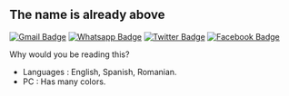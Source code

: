## The name is already above

[![Gmail Badge](https://img.shields.io/badge/-Gmail-c14438?style=flat-square&logo=Gmail&logoColor=white&link=https://i.redd.it/gl4hh7ft4gx71.jpg)](https://i.redd.it/gl4hh7ft4gx71.jpg)
[![Whatsapp Badge](https://img.shields.io/badge/-Whatsapp-4CA143?style=flat-square&labelColor=4CA143&logo=whatsapp&logoColor=white&link=https://www.losreplicantes.com/images/articulos/17000/17913/1.jpg)](https://www.losreplicantes.com/images/articulos/17000/17913/1.jpg)
[![Twitter Badge](https://img.shields.io/badge/-Twitter-1da1f2?style=flat-square&labelColor=1da1f2&logo=twitter&logoColor=white&link=https://i.redd.it/4lcksr2zalh81.png)](https://i.redd.it/4lcksr2zalh81.png)
[![Facebook Badge](https://img.shields.io/badge/-Facebook-3b5998?style=flat-square&labelColor=3b5998&logo=facebook&logoColor=white&link=https://i.redd.it/uq9l6ijkxcm81.jpg)](https://i.redd.it/uq9l6ijkxcm81.jpg)

Why would you be reading this?

- Languages : English, Spanish, Romanian.
- PC : Has many colors.
